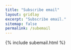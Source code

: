 ```yaml
---
title: "Subscribe email"
layout: gridlay
excerpt: "Subscribe email."
sitemap: false
permalink: /subemail
---
```


{% include subemail.html %}
